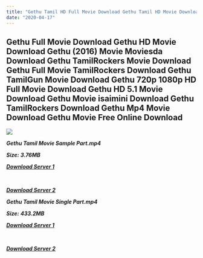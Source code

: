 ```yaml
---
title: "Gethu Tamil HD Full Movie Download Gethu Tamil HD Movie Download"
date: "2020-04-17"
---
```


## Gethu Full Movie Download Gethu HD Movie Download Gethu (2016) Movie Moviesda Download Gethu TamilRockers Movie Download Gethu Full Movie TamilRockers Download Gethu TamilGun Movie Download Gethu 720p 1080p HD Full Movie Download Gethu HD 5.1 Movie Download Gethu Movie isaimini Download Gethu TamilRockers Download Gethu Mp4 Movie Download Gethu Movie Free Online Download

![](https://images.moviebuff.com/4b33eb84-7190-4c7a-9b6e-8e50739c8a7c?w=1000)

**_Gethu Tamil Movie Sample Part.mp4_**

**_Size:_** **_3.76MB_**  

**_[Download Server 1](http://s1.uptofiles.net//files/Tamil{300377c8a1a3ba2999b4bbe3381b1ea1a812b0b70d21946c68d529294a5c2999}202016{300377c8a1a3ba2999b4bbe3381b1ea1a812b0b70d21946c68d529294a5c2999}20Movies/Gethu{300377c8a1a3ba2999b4bbe3381b1ea1a812b0b70d21946c68d529294a5c2999}20(2016)/Gethu{300377c8a1a3ba2999b4bbe3381b1ea1a812b0b70d21946c68d529294a5c2999}20(640x360)/Gethu{300377c8a1a3ba2999b4bbe3381b1ea1a812b0b70d21946c68d529294a5c2999}20HD{300377c8a1a3ba2999b4bbe3381b1ea1a812b0b70d21946c68d529294a5c2999}20Sample.mp4)_**

**_[  
](http://s1.uptofiles.net//files/Tamil{300377c8a1a3ba2999b4bbe3381b1ea1a812b0b70d21946c68d529294a5c2999}202016{300377c8a1a3ba2999b4bbe3381b1ea1a812b0b70d21946c68d529294a5c2999}20Movies/Gethu{300377c8a1a3ba2999b4bbe3381b1ea1a812b0b70d21946c68d529294a5c2999}20(2016)/Gethu{300377c8a1a3ba2999b4bbe3381b1ea1a812b0b70d21946c68d529294a5c2999}20(640x360)/Gethu{300377c8a1a3ba2999b4bbe3381b1ea1a812b0b70d21946c68d529294a5c2999}20HD{300377c8a1a3ba2999b4bbe3381b1ea1a812b0b70d21946c68d529294a5c2999}20Sample.mp4)_**

**_[Download Server 2](http://s1.uptofiles.net//files/Tamil{300377c8a1a3ba2999b4bbe3381b1ea1a812b0b70d21946c68d529294a5c2999}202016{300377c8a1a3ba2999b4bbe3381b1ea1a812b0b70d21946c68d529294a5c2999}20Movies/Gethu{300377c8a1a3ba2999b4bbe3381b1ea1a812b0b70d21946c68d529294a5c2999}20(2016)/Gethu{300377c8a1a3ba2999b4bbe3381b1ea1a812b0b70d21946c68d529294a5c2999}20(640x360)/Gethu{300377c8a1a3ba2999b4bbe3381b1ea1a812b0b70d21946c68d529294a5c2999}20HD{300377c8a1a3ba2999b4bbe3381b1ea1a812b0b70d21946c68d529294a5c2999}20Sample.mp4)_**

**_Gethu Tamil Movie Single Part.mp4_**

**_Size:_** **_433.2MB_**  

**_[Download Server 1](http://s1.uptofiles.net//files/Tamil{300377c8a1a3ba2999b4bbe3381b1ea1a812b0b70d21946c68d529294a5c2999}202016{300377c8a1a3ba2999b4bbe3381b1ea1a812b0b70d21946c68d529294a5c2999}20Movies/Gethu{300377c8a1a3ba2999b4bbe3381b1ea1a812b0b70d21946c68d529294a5c2999}20(2016)/Gethu{300377c8a1a3ba2999b4bbe3381b1ea1a812b0b70d21946c68d529294a5c2999}20(640x360)/Gethu{300377c8a1a3ba2999b4bbe3381b1ea1a812b0b70d21946c68d529294a5c2999}20HD.mp4)_**

**_[  
](http://s1.uptofiles.net//files/Tamil{300377c8a1a3ba2999b4bbe3381b1ea1a812b0b70d21946c68d529294a5c2999}202016{300377c8a1a3ba2999b4bbe3381b1ea1a812b0b70d21946c68d529294a5c2999}20Movies/Gethu{300377c8a1a3ba2999b4bbe3381b1ea1a812b0b70d21946c68d529294a5c2999}20(2016)/Gethu{300377c8a1a3ba2999b4bbe3381b1ea1a812b0b70d21946c68d529294a5c2999}20(640x360)/Gethu{300377c8a1a3ba2999b4bbe3381b1ea1a812b0b70d21946c68d529294a5c2999}20HD.mp4)_**

**_[Download Server 2](http://s1.uptofiles.net//files/Tamil{300377c8a1a3ba2999b4bbe3381b1ea1a812b0b70d21946c68d529294a5c2999}202016{300377c8a1a3ba2999b4bbe3381b1ea1a812b0b70d21946c68d529294a5c2999}20Movies/Gethu{300377c8a1a3ba2999b4bbe3381b1ea1a812b0b70d21946c68d529294a5c2999}20(2016)/Gethu{300377c8a1a3ba2999b4bbe3381b1ea1a812b0b70d21946c68d529294a5c2999}20(640x360)/Gethu{300377c8a1a3ba2999b4bbe3381b1ea1a812b0b70d21946c68d529294a5c2999}20HD.mp4)_**
